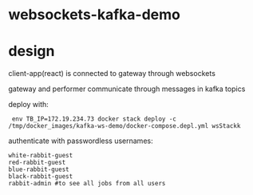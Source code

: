 # websockets-kafka-demo

# design
client-app(react) is connected to gateway through websockets

gateway and performer communicate through messages in kafka topics

deploy with:
```$xslt
 env TB_IP=172.19.234.73 docker stack deploy -c /tmp/docker_images/kafka-ws-demo/docker-compose.depl.yml wsStackk
```

authenticate with passwordless usernames:
```
white-rabbit-guest
red-rabbit-guest
blue-rabbit-guest
black-rabbit-guest
rabbit-admin #to see all jobs from all users
```
